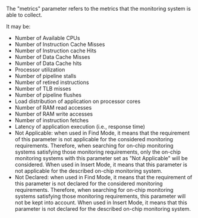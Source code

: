 The "metrics" parameter refers to the metrics that the monitoring system is able to collect. 

It may be:
- Number of Available CPUs
- Number of Instruction Cache Misses
- Number of Instruction cache Hits
- Number of Data Cache Misses
- Number of Data Cache hits
- Processor utilization
- Number of pipeline stalls
- Number of retired instructions
- Number of TLB misses
- Number of pipeline flushes
- Load distribution of application on processor cores
- Number of RAM read accesses
- Number of RAM write accesses
- Number of instruction fetches
- Latency of application execution (i.e., response time)
- Not Applicable: when used in Find Mode, it means that the requirement of this parameter is not applicable for the considered monitoring requirements. Therefore, when searching for on-chip monitoring systems satisfying those monitoring requirements, only the on-chip monitoring systems with this parameter set as "Not Applicable" will be considered. When used in Insert Mode, it means that this parameter is not applicable for the described on-chip monitoring system.
- Not Declared: when used in Find Mode, it means that the requirement of this parameter is not declared for the considered monitoring requirements. Therefore, when searching for on-chip monitoring systems satisfying those monitoring requirements, this parameter will not be kept into account. When used in Insert Mode, it means that this parameter is not declared for the described on-chip monitoring system.
